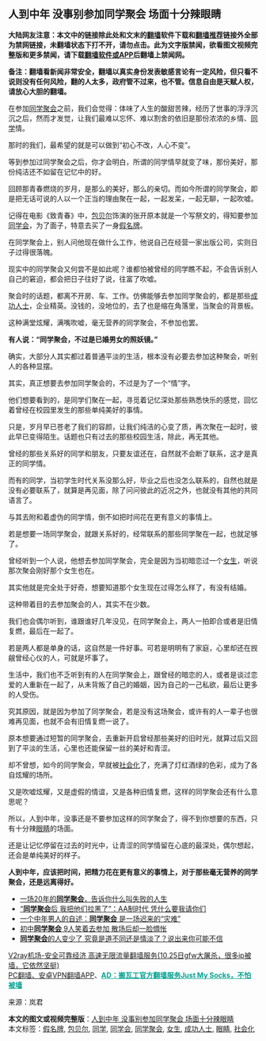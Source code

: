  <h2>人到中年 没事别参加同学聚会 场面十分辣眼睛</h2> <p class="notice"><b>大陆网友注意：本文中的链接除此处和文末的<a href="https://github.com/bannedbook/fanqiang" >翻墙</a>软件下载和<a href="https://github.com/killgcd/justmysocks/blob/master/README.md">翻墙推荐</a>链接外全部为禁网链接，未翻墙状态下打不开，请勿点击。此为文字版禁闻，欲看图文视频完整版和更多禁闻，请下载<a href="https://github.com/bannedbook/fanqiang">翻墙软件或APP</a>后翻墙上禁闻网。</p><p>备注：翻墙看新闻非常安全，翻墙以真实身份发表敏感言论有一定风险，但只看不说则没有任何风险，翻的人太多，政府管不过来，也不管。信息自由是天赋人权，请放心大胆的翻墙。</b></p>  <div class="entry"> <p>在参加<a href="https://www.bannedbook.org/bnews/tag/%E5%90%8C%E5%AD%A6%E8%81%9A%E4%BC%9A/" class="st_tag internal_tag" rel="tag" title="标签 同学聚会 下的日志">同学聚会</a>之前，我们会觉得：体味了人生的酸甜苦辣，经历了世事的浮浮沉沉之后，然而才发觉，让我们最难以忘怀、难以割舍的依旧是那份浓浓的乡情、<a href="https://www.bannedbook.org/bnews/tag/%e5%90%8c%e5%ad%a6/" class="st_tag internal_tag" rel="tag" title="标签 同学 下的日志">同学</a>情。</p> <p>那时的我们，最希望的就是可以做到“初心不改，人心不变”。</p> <p>等到参加过同学聚会之后，你才会明白，所谓的同学情早就变了味，那份美好，那份纯洁还不如留在记忆中的好。</p> <p>回顾那青春燃烧的岁月，是那么的美好，那么的亲切。而如今所谓的同学聚会，即是把无话可说的人以一个正当的理由聚在一起，一起发呆，一起无聊，一起吹嘘。</p> <p></p> <p>记得在电影《致青春》中，<a href="https://www.bannedbook.org/bnews/tag/%e5%8c%85%e8%b4%9d%e5%b0%94/" class="st_tag internal_tag" rel="tag" title="标签 包贝尔 下的日志">包贝尔</a>饰演的张开原本就是一个写祭文的，得知要参加<a href="https://www.bannedbook.org/bnews/tag/%e5%90%8c%e5%ad%a6%e4%bc%9a/" class="st_tag internal_tag" rel="tag" title="标签 同学会 下的日志">同学会</a>，为了面子，特意去买了一身<a href="https://www.bannedbook.org/bnews/tag/%E5%81%87%E5%90%8D%E7%89%8C/" class="st_tag internal_tag" rel="tag" title="标签 假名牌 下的日志">假名牌</a>。</p> <p>在同学聚会上，别人问他现在做什么工作，他说自己在经营一家出版公司，实则日子过得很落魄。</p> <p>现实中的同学聚会又何尝不是如此呢？谁都怕被曾经的同学瞧不起，不会告诉别人自己的窘迫，都会把日子往好了说，往富了吹嘘。</p> <p>聚会时的话题，都离不开房、车、工作。仿佛能够去参加同学聚会的，都是那些<a href="https://www.bannedbook.org/bnews/tag/%e6%88%90%e5%8a%9f%e4%ba%ba%e5%a3%ab/" class="st_tag internal_tag" rel="tag" title="标签 成功人士 下的日志">成功人士</a>，企业精英。没钱的，没地位的，去了也是缩在角落里，当聚会的背景板。</p>  <p>这种满堂炫耀，满嘴吹嘘，毫无营养的同学聚会，不参加也罢。</p> <p></p> <p><strong>有人说：“同学聚会，不过是已婚男女的照妖镜。”</strong></p> <p>确实，大部分人其实都过着普通平淡的生活，根本没有必要去参加这种聚会，听别人的各种显摆。</p> <p>其实，真正想要去参加同学聚会的，不过是为了一个“情”字。</p> <p>他们想要看到的，是同学们聚在一起，寻觅着记忆深处那些熟悉快乐的感觉，回忆着曾经在校园里发生的那些单纯美好的事情。</p> <p>只是，岁月早已苍老了我们的容颜，让我们纯洁的心变了质，再次聚在一起时，彼此早已变得陌生。话题也只有过去的那些校园生活，除此，再无其他。</p> <p></p> <p>曾经的那些关系好的同学和朋友，只要友谊还在，自然就不会断了联系，这才是真正的同学情。</p>  <p>而有的同学，当初学生时代关系没那么好，毕业之后也没怎么联系的，自然也就是没有必要联系了，就算是再见面，除了问问彼此的近况之外，也就没有其他的共同语言了。</p> <p>与其去附和着虚伪的同学情，倒不如把时间花在更有意义的事情上。</p> <p>若是想要一场同学聚会，就跟关系好的，经常联系的那些同学聚在一起，也就足够了。</p> <p>曾经听到一个人说，他想去参加同学聚会，完全是因为当初暗恋过一个<a href="https://www.bannedbook.org/bnews/tag/%e5%a5%b3%e7%94%9f/" class="st_tag internal_tag" rel="tag" title="标签 女生 下的日志">女生</a>，听说那次聚会刚好那个女生也在。</p> <p></p> <p>其实他就是完全处于好奇，想要知道那个女生现在过得怎么样了，有没有结婚。</p> <p>这种带着目的去参加聚会的人，其实不在少数。</p> <p>我们也会偶尔听到，谁跟谁好几年没见，在同学聚会上，两人一拍即合或者是旧情复燃，最后在一起了。</p> <p>若是两人都是单身的话，这自然是一件好事。可若是明明有了家庭，心里却还在觊觎曾经心仪的人，可就是坏事了。</p>  <p>生活中，我们也不乏听到有的人在同学聚会上，跟曾经的暗恋的人，或者是谈过恋爱的人重新在一起了，从未背叛了自己的婚姻，因为自己的一己私欲，最后让更多的人受伤。</p> <p></p> <p>究其原因，就是因为参加了同学聚会，若是没有这场聚会，或许有的人一辈子也很难再见面，也就不会有旧情复燃一说了。</p> <p>原本想要通过短暂的同学聚会，去重新开启曾经那些美好的旧时光，就算过后又回到了平淡的生活，心里也还能保留一丝的美好和青涩。</p> <p>却不曾想，如今的同学聚会，早就被<a href="https://www.bannedbook.org/bnews/tag/%E7%A4%BE%E4%BC%9A%E5%8C%96/" class="st_tag internal_tag" rel="tag" title="标签 社会化 下的日志">社会化</a>了，充满了灯红酒绿的色彩，成为了各自炫耀的场所。</p> <p>又是吹嘘炫耀，又是虚假的情谊，又是各种旧情复燃，这样的同学聚会还有什么意思呢？</p> <p></p> <p>所以，人到中年，没事还是不要参加这样的同学聚会了，得不到你想要的东西，只有十分辣<a href="https://www.bannedbook.org/bnews/tag/%e7%9c%bc%e7%9d%9b/" class="st_tag internal_tag" rel="tag" title="标签 眼睛 下的日志">眼睛</a>的场面。</p> <p>还是让记忆停留在过去的时光中，让青涩的同学情留在心底的最深处，偶尔想起，还会是单纯美好的样子。</p>  <p><strong>人到中年，应该把时间，把精力花在更有意义的事情上，对于那些毫无营养的同学聚会，还是远离得好。</strong></p> <ul class='op-related-articles' title='相关阅读'> <li><a href='https://www.bannedbook.org/bnews/funmedia/20201024/1419450.html' target='_blank'>一场20年的<b>同学聚会</b>，告诉你什么叫失败的人生</a></li> <li><a href='https://www.bannedbook.org/bnews/funmedia/20201019/1416335.html' target='_blank'>“<b>同学聚会</b>后 我把他们拉黑了”：AA制时代 凭什么要我请你们</a></li> <li><a href='https://www.bannedbook.org/bnews/funmedia/20201007/1409481.html' target='_blank'>一个中年男人的自述：<b>同学聚会</b> 是一场迟来的“灾难”</a></li> <li><a href='https://www.bannedbook.org/bnews/funmedia/20200921/1400206.html' target='_blank'>初中<b>同学聚会</b> 9人笑着去参加 散场后却一脸惆怅</a></li> <li><a href='https://www.bannedbook.org/bnews/funmedia/20200729/1368499.html' target='_blank'><b>同学聚会</b>的人变少了 究竟是道不同还是情淡了？说出来你可能不信</a></li> </ul> <p class="texttj"> <a href="https://www.bannedbook.org/forum23/topic22702.html" target="_blank">V2ray机场-安全可靠经济 高速无限流量翻墙服务(10.25日gfw大屠杀，很多ip被墙，它依然坚挺)</a><br/> <a href="https://github.com/bannedbook/fanqiang/wiki/%E7%A6%81%E9%97%BB%E7%BD%91%E5%AE%89%E5%8D%93%E7%BF%BB%E5%A2%99%E6%96%B0%E9%97%BBAPP" target="_blank">PC翻墙、安卓VPN翻墙APP</a>、<span onclick="window.open('https://github.com/killgcd/justmysocks/blob/master/README.md')" style="font-weight:bold;color:#00A191;cursor:pointer;text-decoration:underline;outline:none">AD：搬瓦工官方翻墙服务Just My Socks，不怕被墙</span></p><p> 来源：岚君 </p><a name='sharetosocial'></a>       <div><b>本文的图文或视频完整版</b>：<a href='https://www.bannedbook.org/bnews/funmedia/20201030/1422544.html'>人到中年 没事别参加同学聚会 场面十分辣眼睛</a></div>  </div><!--END ENTRY--> <div class="postfooter"> <div>本文标签：<a href="https://www.bannedbook.org/bnews/tag/%E5%81%87%E5%90%8D%E7%89%8C/" rel="tag">假名牌</a>, <a href="https://www.bannedbook.org/bnews/tag/%e5%8c%85%e8%b4%9d%e5%b0%94/" rel="tag">包贝尔</a>, <a href="https://www.bannedbook.org/bnews/tag/%e5%90%8c%e5%ad%a6/" rel="tag">同学</a>, <a href="https://www.bannedbook.org/bnews/tag/%e5%90%8c%e5%ad%a6%e4%bc%9a/" rel="tag">同学会</a>, <a href="https://www.bannedbook.org/bnews/tag/%E5%90%8C%E5%AD%A6%E8%81%9A%E4%BC%9A/" rel="tag">同学聚会</a>, <a href="https://www.bannedbook.org/bnews/tag/%e5%a5%b3%e7%94%9f/" rel="tag">女生</a>, <a href="https://www.bannedbook.org/bnews/tag/%e6%88%90%e5%8a%9f%e4%ba%ba%e5%a3%ab/" rel="tag">成功人士</a>, <a href="https://www.bannedbook.org/bnews/tag/%e7%9c%bc%e7%9d%9b/" rel="tag">眼睛</a>, <a href="https://www.bannedbook.org/bnews/tag/%E7%A4%BE%E4%BC%9A%E5%8C%96/" rel="tag">社会化</a></div>  </div><!--END POSTFOOTER--> 